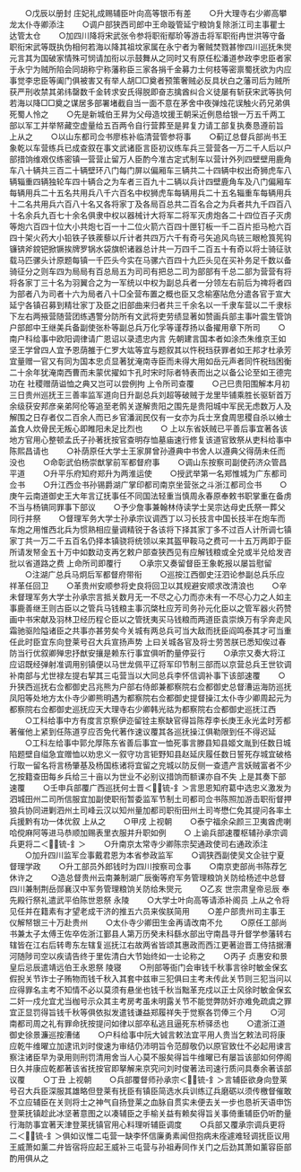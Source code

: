 <!-- { "loadSidebar": true } -->
　　○戊辰以册封  庄妃礼成赐辅臣叶向高等银币有差
　　○升大理寺右少卿高攀龙太仆寺卿添注
　　○调户部狭西司郎中王命璇管延宁粮饷复除浙江司主事瞿士达管太仓
　　○加四川降将宋武张令参将职衔鄢玠等游击将军职衔冉世洪等守备职衔宋武等既执伪相何若海以降其祖坟家属在永宁者为奢贼焚戮甚惨四川巡抚朱爕元言其为国破家情殊可悯请加衔以示鼓舞从之同时又有原任松潘道参政李忠臣者家于永宁为贼所陷会同胡称宁称藩称臣三家各捐千金募力士何枝等密禀蜀抚欲为内应事觉李忠臣等阖门俱被害又有举人胡□□奠者预策奢贼必反具状白之藩司后为贼所获严刑收禁其弟纬罄数千金转求安氏得脱即奋志擒酋纠合义徒屡有斩获宋武等执何若海以降□□奠之谋居多部署堵截自当一面不意在茅舍中夜弹烛花误触火药兄弟俱死蜀人怜之
　　○先是新城伯王昇为父母造坟援王朝采近例恳给银一万五千两工部以军工并举帑藏空虚量给五百两令自行营葬至是昇复力请工部复执奏恳遵前旨  上从之
　　○以山东都司佥书廖栋补临清营管参将事
　　○蓟辽总督兵部尚书王象乾以车营练兵已成查叙在事文武诸臣言臣初议练车兵三营营各一万二千人后以户部措饷维艰仅练密镇一营营止留万人臣酌今准古定式制车以营计外列四壁壁用鹿角车八十辆共三百二十辆壁环八门每门屏以偏厢车三辆共二十四辆中权出奇狮虎车八辆辎重四辆独轮车四十辆合之为车者三百九十二辆以兵计四壁鹿角车及八门偏厢车每辆用兵二十五名共用兵八千六百名中权狮虎车每辆用兵二十五名辎重车每辆用兵十二名共用兵六百八十名又各将家丁及各局百总共二百名合之为兵者共九千四百八十名余兵九百七十余名俱隶中权以器械计大将军二将军灭虏炮各二十四位百子灭虏等炮六百四十位大小共炮七百一十二位火箭六百四十匣钉板一千二百片拒马枪六百四十架火药大小铅铁子铁蒺藜以斤计者共四万六千有奇弓矢追风鸟铳三眼枪筤筅钩镰锛斧鎲钯掀镢挨牌罗锅水袋旗帜诸器总计共一万四千二百五十有奇以将士骑征驮载马匹骡头计原题每镇一千匹头今实在马骡六百四十九匹头见在买补务足千数以备骑征分之则车四为局局有百总局五为司司有把总二司为部部有千总二部为营营有将将各家丁三十名为羽翼合之为一军统以中权为副总兵者一分领左右前后为禆将者四为部者八为司者十六为局者八十□全营布置之概也臣又念榆塞阽危分遣各官于宣大延宁各镇召募到精壮家丁及臣之旧部曲来归者共三千余名以一千隶车营以二千隶标下左右两掖营随营团练遇警分防所有文武将吏劳绩显著如赞画兵部主事叶震生管饷户部郎中王继美兵备副使张朴等副总兵万化孚等谨荐扬以备擢用章下所司
　　○南户科给事中欧阳调律请广恩诏以录遗忠内言  先朝建言国本者如涂杰朱维京王如坚王学曾四人宜予恩荫雒于仁罗大竑等宜与题叙其以忤税珰获罪者如王邦才杜承芳宜量赠一官又有同为国本忠贞显著犹淹南寺臣而未得大用如岳元声者同忤税珰困衡二十余年犹淹南西曹而未蒙优擢如卞孔时宋时际者特表而出之以备公论至如王德完功在  社稷赠荫谥恤之典又岂可以尝例拘  上令所司查覆
　　○己巳贵阳围解本月初三日贵州巡抚王三善率监军道向日升副总兵刘超等破贼于龙里毕铺乘胜长驱斩首万余级获安邦彦亲弟阿伦等追至老鹘关遂解贵阳之围先是贵阳城中军民无虑数万人及解围之日存者仅二百余人而已乡官潘润民仅有一女亦为兵士烹食周思稷自杀以飨士盖食人炊骨民无叛心即睢阳未足比烈也
　　○  上以东省妖贼已平善后事宜著各该地方官用心整顿孟氏子孙著抚按官查明存恤墓庙速行修复该道官致祭从吏科给事中陈熙昌请也
　　○补荫原任大学士王家屏曾孙遵典中书舍人以遵典父得荫未任而没也
　　○命彰武伯杨崇猷掌前军都督府事
　　○调山东按察司副使药济众管昌平道
　　○升平乐府知府郑升为两淮运使
　　○授武举第一名郑惟城为广东都司佥书
　　○升江西佥书孙锡爵湖广掌印都司南京坐营张之斗浙江都司佥书
　　○庚午云南道御史王大年言辽抚事任不同国法轻重当慎周永春原奉敕书职掌重在备虏不当与杨镐同罪事下部议
　　○予少詹事兼翰林侍读学士吴宗达母史氏祭一葬父同行并祭
　　○督理军务大学士孙承宗议调西丁以习长技言中国长技半在炮车而车炮之用惟西北兵为惯熟相应量调精锐于各该将下择其家丁多不过百人计所调七镇家丁共一万二千五百名仍择本镇骁将统领以来其盔甲鞍马之费可一十五万两即于臣所请发帑金五十万中如数动支再乞敕户部查狭西见有应解钱粮或全兑或半兑给发咨批以省道路之费  上命所司即覆行
　　○承宗又奏留督臣王象乾报以屡旨慰留
　　○注湖广总兵马炯后军都督府带衔
　　○巡按江西御史汪泗论参副总兵乐应祥革任回卫
　　○革贵州安顺参将史良将回卫以其规避安顺求改清浪也
　　○辛未督理军务大学士孙承宗言抵关数月无一不尽之心力而亦未有一不尽心力之人如主事鹿善继王则古臣以之管兵马钱粮主事沉棨杜应芳司务孙元化臣以之管军器火药赞画中书宋献及羽林卫经历程仑臣以之管抚夷买马钱粮而两道臣袁崇焕万有孚奔走风霜驰驱险隘诸臣之共事亦甚劳矣今关城有两总兵可当大敌而抚臣阎鸣泰其才可当重任此时臣宜东向登莱号召大兵宣扬声势  上曰关城各官及将士劳苦朕已悉知俟过春防当行优叙卿殚忠抒猷安攘是赖东行事宜俱听酌量停妥行
　　○承宗又奏大将江应诏既经弹射准调用别镇便以马世龙佩平辽将军印节制三部而以京营总兵王世钦调补南部与尤世禄左提右挈其三屯营当以大同总兵李怀信调补事下该部速覆
　　○升狭西巡抚右佥都御史吕兆熊为户部右侍郎兼都察院右佥都御史总督漕运海防巡抚凤阳等处地方太仆寺少卿熊明遇为都察院右佥都御史提督操江太仆寺少卿周起元为都察院右佥都御史巡抚应天大理寺右少卿韩光祜为都察院右佥都御史巡抚江西
　　○工科给事中方有度言京察伊迩留铨主察缺官得旨陈荐李长庚王永光孟时芳都著催他上紧到任陈道亨应否免代著作速议覆其各巡抚操江俱勒限到任不得迟延
　　○工科左给事中郭允厚陈东省善后事宜一恤死事言滕县知县姬文胤到任数日城陷题壁自缢急宜赠恤以劝忠义一叙守功言钜野知县赵延庆履任数日誓死存城宜破格行取一留名将言杨肇基及杨国栋诸将宜留之兖城以防反侧一查遗产言妖贼富者不少乞按籍查田每乡兵给三十亩以为世业不必别议措饷而额课亦自不失  上是其奏下部速覆
　　○壬申兵部覆广西巡抚何士晋＜锍-釒＞言思恩知府葛中选忠义激发为泗城田州二司所信服宜加副使职衔暂委监军节制土司都司佥书陈照加游击职衔督押狼兵协同进剿泗州土司峰云汉以知州量加都司职衔田州土司岑懋仁免其提问各率土兵援黔有功一体优叙  上从之
　　○甲戌  上视朝
　　○泰宁福余朵颜三卫夷酋虎喇哈傥麻阿等进马恭顺加赐表里衣服并升职如例
　　○  上谕兵部速覆枢辅孙承宗调兵更将二＜锍-釒＞
　　○升南京太常寺少卿陈宗契通政使司右通政添注
　　○加升四川监军佥事戴君恩为本省参政监军
　　○调狭西副使吴文企驻宁夏督理学政
　　○升工部员外郎钱时为四川按察司佥事
　　○南京吏部尚书陈荐乞休许之
　　○造总督贵州云南兼制湖广辰衡等府军务管理粮饷关防给杨述中总督四川兼制荆岳郧襄汉中军务管理粮饷关防给朱爕元
　　○乙亥  世宗肃皇帝忌辰  奉先殿行祭礼遣武平伯陈世恩祭  永陵
　　○大学士叶向高等请添补阁员  上从之令将见任并在籍素有才望老成干济的推五六员来俟朕简用
　　○差户部贵州司主事王仪解帑银三十万赴贵州
　　○太仆寺少卿田生金再请改南不允
　　○原任工部尚书兼太子太傅王佐卒佐浙江鄞县人第万历癸未科繇水部出守南昌寻升督学参藩转右辖皆在江右后转粤东左辖复巡抚江右故两省皆颂其惠政而西江更著迨晋工侍拮据漕河随陟司空以疾请告终于里佐清白大节始终如一士论称之
　　○丙子  贞惠安和景皇后忌辰遣靖远伯王永恩祭  陵寝
　　○刑部等衙门会审钱千秋事言徐时敏金保玄假掜关节诈士子贿物而钱千秋入其套中兹审三犯俱曰主考未传此关节则三犯当问以应得罪名主考不知情不必以莫须有悬坐也钱千秋当黜革充戍以正士风徐时敏金保玄二奸一戍允宜尤当枷号示众其主考房考虽未明露关节不能觉弊防奸亦难免疏虞之罪宜正显罚得旨钱千秋等俱依拟发遣钱谦益郑履祥失于觉察各罚俸三个月
　　○河南都司周之礼有罪命抚按提问如律以部卒私逃且逼死东桥驿丞也
　　○遣浙江道御史徐景濂巡按漕储
　　○户科给事中阮大铖言敕法宜平用人贵当乞敕法司将康应乾牛维曜立加逮讯刘时俊速为审结仍沛明旨令范醇敬仍以原官致仕不必起用谏言察注诸臣早为录用则刑罚清用舍当人心莫不服矣得旨牛维曜已有屡旨该部如何停阁日久并康应乾都著该省抚按官即拏解来京究问刘时俊著法司速行质问具奏余著该部议覆
　　○丁丑  上视朝
　　○兵部覆督师孙承宗＜锍-釒＞言辅臣欲身向登莱号召大兵臣深服其雄略但登莱有抚臣有镇臣简选水兵训练辽兵磨砺以须传檄督催敢不立应辅臣在关则将士之神气自扬登莱之血脉自贯实未便去关一步也恳祈天语申饬登莱抚镇趁此冰坚著意图之以凑辅臣之手榆关益有赖矣得旨关事倚重辅臣仍听酌量行海防事宜著天津登莱抚镇官用心料理听辅臣调度
　　○兵部又覆承宗调兵更将二＜锍-釒＞俱如议惟二屯营一缺李怀信廉勇素闻但抱病未痊遽难轻调抚臣议用王威萧如薰二弁皆宿将应起王威补三屯营与孙祖寿同作关门之后劲其萧如薰容臣部酌用俱从之
